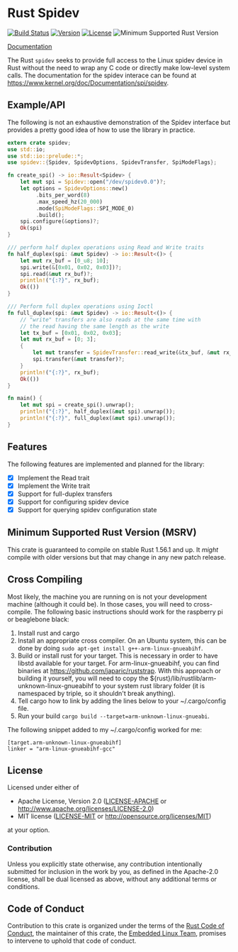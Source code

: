 # Rust Spidev

[![Build Status](https://github.com/rust-embedded/rust-spidev/workflows/CI/badge.svg)](https://github.com/rust-embedded/rust-spidev/actions)
[![Version](https://img.shields.io/crates/v/spidev.svg)](https://crates.io/crates/spidev)
[![License](https://img.shields.io/crates/l/spidev.svg)](https://github.com/rust-embedded/rust-spidev/blob/master/README.md#license)
![Minimum Supported Rust Version](https://img.shields.io/badge/rustc-1.56.1+-blue.svg)

[Documentation](https://docs.rs/spidev)

The Rust `spidev` seeks to provide full access to the Linux spidev
device in Rust without the need to wrap any C code or directly make
low-level system calls.  The documentation for the spidev interace can
be found at <https://www.kernel.org/doc/Documentation/spi/spidev>.

## Example/API

The following is not an exhaustive demonstration of the Spidev
interface but provides a pretty good idea of how to use the library in
practice.

```rust
extern crate spidev;
use std::io;
use std::io::prelude::*;
use spidev::{Spidev, SpidevOptions, SpidevTransfer, SpiModeFlags};

fn create_spi() -> io::Result<Spidev> {
    let mut spi = Spidev::open("/dev/spidev0.0")?;
    let options = SpidevOptions::new()
         .bits_per_word(8)
         .max_speed_hz(20_000)
         .mode(SpiModeFlags::SPI_MODE_0)
         .build();
    spi.configure(&options)?;
    Ok(spi)
}

/// perform half duplex operations using Read and Write traits
fn half_duplex(spi: &mut Spidev) -> io::Result<()> {
    let mut rx_buf = [0_u8; 10];
    spi.write(&[0x01, 0x02, 0x03])?;
    spi.read(&mut rx_buf)?;
    println!("{:?}", rx_buf);
    Ok(())
}

/// Perform full duplex operations using Ioctl
fn full_duplex(spi: &mut Spidev) -> io::Result<()> {
    // "write" transfers are also reads at the same time with
    // the read having the same length as the write
    let tx_buf = [0x01, 0x02, 0x03];
    let mut rx_buf = [0; 3];
    {
        let mut transfer = SpidevTransfer::read_write(&tx_buf, &mut rx_buf);
        spi.transfer(&mut transfer)?;
    }
    println!("{:?}", rx_buf);
    Ok(())
}

fn main() {
    let mut spi = create_spi().unwrap();
    println!("{:?}", half_duplex(&mut spi).unwrap());
    println!("{:?}", full_duplex(&mut spi).unwrap());
}
```

## Features

The following features are implemented and planned for the library:

- [x] Implement the Read trait
- [x] Implement the Write trait
- [x] Support for full-duplex transfers
- [x] Support for configuring spidev device
- [x] Support for querying spidev configuration state

## Minimum Supported Rust Version (MSRV)

This crate is guaranteed to compile on stable Rust 1.56.1 and up.  It *might*
compile with older versions but that may change in any new patch release.

## Cross Compiling

Most likely, the machine you are running on is not your development
machine (although it could be).  In those cases, you will need to
cross-compile.  The following basic instructions should work for the
raspberry pi or beaglebone black:

1. Install rust and cargo
2. Install an appropriate cross compiler.  On an Ubuntu system, this
   can be done by doing `sudo apt-get install g++-arm-linux-gnueabihf`.
3. Build or install rust for your target.  This is necessary in order
   to have libstd available for your target.  For arm-linux-gnueabihf,
   you can find binaries at <https://github.com/japaric/ruststrap>.
   With this approach or building it yourself, you will need to copy
   the ${rust}/lib/rustlib/arm-unknown-linux-gnueabihf to your system
   rust library folder (it is namespaced by triple, so it shouldn't
   break anything).
4. Tell cargo how to link by adding the lines below to your
   ~/.cargo/config file.
5. Run your build `cargo build --target=arm-unknown-linux-gnueabi`.

The following snippet added to my ~/.cargo/config worked for me:

```
[target.arm-unknown-linux-gnueabihf]
linker = "arm-linux-gnueabihf-gcc"
```

## License

Licensed under either of

- Apache License, Version 2.0 ([LICENSE-APACHE](LICENSE-APACHE) or
  <http://www.apache.org/licenses/LICENSE-2.0>)
- MIT license ([LICENSE-MIT](LICENSE-MIT) or <http://opensource.org/licenses/MIT>)

at your option.

### Contribution

Unless you explicitly state otherwise, any contribution intentionally submitted
for inclusion in the work by you, as defined in the Apache-2.0 license, shall be
dual licensed as above, without any additional terms or conditions.

## Code of Conduct

Contribution to this crate is organized under the terms of the [Rust Code of
Conduct][CoC], the maintainer of this crate, the [Embedded Linux Team][team], promises
to intervene to uphold that code of conduct.

[CoC]: CODE_OF_CONDUCT.md
[team]: https://github.com/rust-embedded/wg#the-embedded-linux-team
